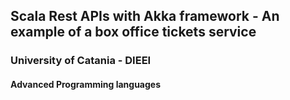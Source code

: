## Scala Rest APIs with Akka framework - An example of a box office tickets service

### University of Catania - DIEEI
#### Advanced Programming languages
